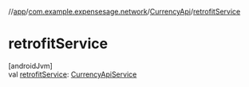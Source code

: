 //[app](../../../index.md)/[com.example.expensesage.network](../index.md)/[CurrencyApi](index.md)/[retrofitService](retrofit-service.md)

# retrofitService

[androidJvm]\
val [retrofitService](retrofit-service.md): [CurrencyApiService](../-currency-api-service/index.md)
